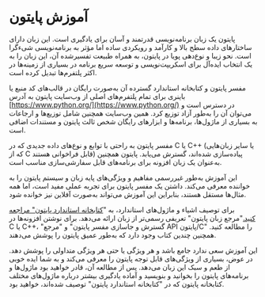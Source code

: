 # آموزش پایتون

پایتون یک زبان برنامه‌نویسی قدرتمند و آسان برای یادگیری است. این زبان دارای ساختارهای داده سطح بالا و کارآمد و رویکردی ساده اما مؤثر به برنامه‌نویسی شیءگرا است. نحو زیبا و نوع‌دهی پویا در پایتون، به همراه طبیعت تفسیرشده آن، این زبان را به یک انتخاب ایده‌آل برای اسکریپت‌نویسی و توسعه سریع برنامه در بسیاری از زمینه‌ها در اکثر پلتفرم‌ها تبدیل کرده است.

مفسر پایتون و کتابخانه استاندارد گسترده آن به‌صورت رایگان در قالب‌های کد منبع یا باینری برای تمام پلتفرم‌های اصلی از وب‌سایت پایتون به آدرس [https://www.python.org/](https://www.python.org/) در دسترس است و می‌توان آن را به‌طور آزاد توزیع کرد. همین وب‌سایت همچنین شامل توزیع‌ها و ارجاعات به بسیاری از ماژول‌ها، برنامه‌ها و ابزارهای رایگان شخص ثالث پایتون و مستندات اضافی است.

مفسر پایتون به راحتی با توابع و نوع‌های داده جدیدی که در C یا C++ (یا سایر زبان‌هایی که از C قابل فراخوانی هستند) پیاده‌سازی شده‌اند، گسترش می‌یابد. پایتون همچنین به‌عنوان یک زبان افزونه برای برنامه‌های قابل سفارشی‌سازی مناسب است.

این آموزش به‌طور غیررسمی مفاهیم و ویژگی‌های پایه زبان و سیستم پایتون را به خواننده معرفی می‌کند. داشتن یک مفسر پایتون برای تجربه عملی مفید است، اما همه مثال‌ها مستقل هستند، بنابراین این آموزش می‌تواند به‌صورت آفلاین نیز خوانده شود.

برای توصیف اشیاء و ماژول‌های استاندارد، به "[کتابخانه استاندارد پایتون" مراجعه کنید.](https://docs.python.org/3/library/index.html#library-index)"مرجع زبان پایتون" تعریفی رسمی‌تر از زبان ارائه می‌دهد. برای نوشتن افزونه‌ها در C یا C++، "گسترش و جاسازی مفسر پایتون" و "مرجع API پایتون/C" را مطالعه کنید. همچنین چندین کتاب وجود دارد که به‌طور عمیق پایتون را پوشش می‌دهند.

این آموزش سعی ندارد جامع باشد و هر ویژگی یا حتی هر ویژگی متداولی را پوشش دهد. در عوض، بسیاری از ویژگی‌های قابل توجه پایتون را معرفی می‌کند و به شما ایده خوبی از طعم و سبک این زبان می‌دهد. پس از مطالعه آن، قادر خواهید بود ماژول‌ها و برنامه‌های پایتون را بخوانید و بنویسید و آماده یادگیری بیشتر درباره ماژول‌های مختلف کتابخانه پایتون که در "کتابخانه استاندارد پایتون" توصیف شده‌اند، خواهید بود.
